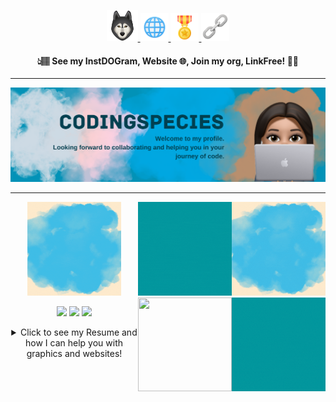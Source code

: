 <div align=center>

<a href="https://github.com/CodingSpecies/InstDOGram"><img src="./instdogram.png" height=50/> </a> <a href="https://codingspecies.github.io/MeAndMyApps/"> <img src="./website.png" height=45/> </a> <a href="https://github.com/App-Choreography"> <img src="./organisation.png" height=45/> </a> <a href="http://linkfree.eddiehub.org/CodingSpecies"> <img src="./linkfree.png" height=45/> </a>
 
 #### 👆🏽 See my InstDOGram, Website 🌐, Join my org, LinkFree! ☝🏽
 
 </div>

---------

![banners](./banner.png)

---------

<div align=center>
 <img src ="./CodingSpeciesBlue.gif" height="150" width="150"> <img src="./ideas.gif" height="150" width="150" style="float:right">
<img src="./star.gif" height="150" width="150" style="float:right">
<img src="./org.gif" height="150" width="150" style="float:right">
<img src="https://user-images.githubusercontent.com/70807500/155173108-b02e30a6-fee8-4e38-bed1-196f02336ec0.png" height="150" width="150" style="float:right">

<img src="https://www.codewars.com/users/DestinyCodeSavvy/badges/micro"/> ![](https://komarev.com/ghpvc/?username=CodingSpecies) [![](https://visitcount.itsvg.in/api?id=CodingSpecies&label=Profile%20Views&color=0&icon=8&pretty=false)](https://visitcount.itsvg.in)

<details close>
<summary>Click to see my Resume and how I can help you with graphics and websites!
</summary>
<br>
<img src="./resume.png" />

</details>

 <!-- ## See the languages that I know and what I work frameworks with 🧠 💭:
<code> <img src="./js.png" height = 70px> </code>  <code> <img src="./html.png" height = 70px> </code> <code> <img src="./css.png" height = 70px> </code> <code> <img src="./md.png" height = 70px> </code> <code> <img src="./react.png" height = 70px></code> <code> <img src="./git.png" height=70 /> </code> <code> <img src="./json.png" height=70 /> </code> <code> <img src="./python.png" height=70 /></code>

 <img src="https://user-images.githubusercontent.com/70807500/139574383-b6768923-40fd-4446-9b62-c8b9965eeae0.png" height=150 />
 <h3>  
 
-  👉 [Check out My Website! 🌐](https://codingspecies.github.io/MeAndMyApps/) 
- 👉 Contribute and explore the world of contributing: [App-Choreography,Fix_README.md](https://github.com/App-Choreography/Fix-Our-Readme)
- 👉 Look at this cool generated resume: [Resume](https://resume.github.io/?CodingSpecies)
 </h3>

<!-- ## Take a l👀k at some of my apps and projects:
  
<a href="https://codingspecies.github.io/Pixel-Tracer"> <img src ="https://user-images.githubusercontent.com/70807500/155179706-97b82dab-85c8-48e7-b116-f60fc4fad59a.png" height="150" width="250"> </a> <a href="https://github.com/CodingSpecies/InstDOGram"> <img src="https://user-images.githubusercontent.com/70807500/155179880-a447e644-56ef-414f-a1a8-b9ede947d6c9.png" height="150" width="250" style="float:right"> </a> <a href="https://github.com/CodingSpecies/TickTockClock"> <img src="https://user-images.githubusercontent.com/70807500/155180003-eec7323c-4c37-4de1-86b2-f7b9fd86621b.png" height="150" width="250" style="float:right"> </a> <a href="https://github.com/CodingSpecies/StartStopClock" > <img src="https://user-images.githubusercontent.com/70807500/155180136-e1acf456-ecf3-41ff-a824-4c509356632c.png" height="150" width="250" style="float:right"> </a> <a href="https://github.com/CodingSpecies/Best-App-Tutorials"> <img src="https://user-images.githubusercontent.com/70807500/155180424-2846dece-5f88-4100-9290-3ed3e870f66c.png" height="150" width="250" style="float:right"> </a> --> 
 
 <!-- <details close>
  <summary> See My Graphs! 📊</summary>
  <br>
 
 [![github activity graph](https://activity-graph.herokuapp.com/graph?username=CodingSpecies&theme=react-dark)](https://github.com/ashutosh00710/github-readme-activity-graph)
 </details> -->

<!-- <details close>
  <summary> Click To See some more about me: </summary>
  <br>
   Heyy! Programmer/Developer/Engineer RIGHT Here. (Ta Da! 🎩🐣)!! <img src="https://user-images.githubusercontent.com/70807500/120706795-6fdde280-c4b1-11eb-9c50-f290d234d8a1.jpg" height="50px" width="50px">
  
I wish to create helpful and conveniant code for 🌟EVERYONE🌟!!! <img src="https://user-images.githubusercontent.com/70807500/120776816-840af980-c51c-11eb-8198-701c3c10b3bd.jpg" height="50px" width="50px">

I like to think of new code projects... 🤔💭 <img src="https://user-images.githubusercontent.com/70807500/120706904-93089200-c4b1-11eb-8f03-7ad6dc5cd6fd.jpg" height="50px" width="50px">
  </details>
  -->
 </samp>
<!--  
![Metrics](https://metrics.lecoq.io/CodingSpecies?template=classic&base.repositories=0&base.metadata=0&isocalendar=1&achievements=1&isocalendar.duration=half-year&achievements.threshold=C&achievements.secrets=true&achievements.display=detailed&achievements.limit=0&config.timezone=Europe%2FLondon&config.twemoji=true) -->
 </div>
  
 <!-- [![Typing SVG](https://readme-typing-svg.herokuapp.com?font=&vCenter=true&lines=Heyy%2C+I+am+CodingSpecies!!+%F0%9F%91%8B;Love+to+make+new+websites+and+apps!;I+use+React.js+%E2%9A%9B%2C+CSS%2C+HTML!!!)](https://git.io/typing-svg) -->
 <!-- <img src="https://forthebadge.com/images/badges/built-with-love.svg" /><img src="https://forthebadge.com/images/badges/check-it-out.svg" /><img src="https://forthebadge.com/images/badges/made-with-markdown.svg" /><img src="https://forthebadge.com/images/badges/makes-people-smile.svg" /> -->

<!-- ![](https://img.shields.io/badge/JavaScript-Logic-informational?style=flat&logo=<>&logoColor=white&color=purple)
![](https://img.shields.io/badge/HTML-DOM-informational?style=flat&logo=<>&logoColor=white&color=2bbc8a)
![](https://img.shields.io/badge/CSS-Style-informational?style=flat&logo=<>&logoColor=white&color=red)
![](https://img.shields.io/badge/Markdown-LightWeight-informational?style=flat&logo=<>&logoColor=white&color=yellow) 
-->
<!-- 
## Check out my ⚡Streaks⚡ and Stats: 📊 <img src="https://user-images.githubusercontent.com/70807500/131542831-ea5ff8a2-8910-4021-95e1-f9cdf2846d67.png" height="60" /> -->
<!--  <img src="https://ghchart.rshah.org/CodingSpecies" alt="2016rshah's Github chart" /> -->
<!--  [![GitHub Streak](http://github-readme-streak-stats.herokuapp.com?user=CodingSpecies&theme=blue-green&count_private=true)](https://git.io/streak-stats)  -->
 <!-- ### <img src="https://c.tenor.com/-khideobVBgAAAAi/earth-wind.gif" height="40"/> **NEWS FLASH: Check out my best app yet! [InstDOGram](https://codingspecies.github.io/InstDOGram/) See the repo right [here](https://github.com/CodingSpecies/InstDOGram)** <img src="https://c.tenor.com/-khideobVBgAAAAi/earth-wind.gif" height="40"/>  -->
 
<!-- <samp> -->
<!--  <h1 align="center"><strong>Heyy!!!</strong>🐱‍💻<img src="https://user-images.githubusercontent.com/70807500/131541988-4222e6af-3cc8-4177-af37-b6a76132b9c5.png" height="30px" /> </h1> -->
 
<!--  <img src="https://64.media.tumblr.com/df37ee1cd45e36f27e36af581029f51e/tumblr_mn40fjGygp1rgpyeqo1_500.gif" height=300px> -->

<!--  <div align="center"> -->
<!--  
<img src="https://steamuserimages-a.akamaihd.net/ugc/987884882627897716/C93D0286765DEE129571DE5CFAE5EC69E3F9294F/" /> -->
 
<!--  <img src="https://res.cloudinary.com/practicaldev/image/fetch/s--Q6Hah6gG--/c_imagga_scale,f_auto,fl_progressive,h_420,q_auto,w_1000/https://dev-to-uploads.s3.amazonaws.com/i/8a2ifr4ornn9koxc2sah.png" height=150px width=150px>
  -->
<!--    <img src="https://user-images.githubusercontent.com/70807500/132250762-bf786b91-c5ae-4530-a8c8-378bdeecf10d.png" height="300" width="9900"> -->
<!-- https://skyline.github.com/ -->
  
<!-- ## Loading: [█████████████_] - 99% -->
  
<!-- ## 🤩💫🌃🗽👩‍💻🐱‍💻🖥️⌨️🖱️💻🤩💫🌃🗽👩‍💻🐱‍💻🖥️⌨️🖱️💻🤩💫🌃🗽👩‍💻🐱‍💻🖥️⌨️🖱️ -->
  <!-- ## 🤩💫🌃🗽👩‍💻🐱‍💻🖥️⌨️🖱️💻🤩💫🌃🗽👩‍💻🐱‍💻🖥️⌨️🖱️💻🤩💫🌃🗽👩‍💻🐱‍💻🖥️⌨️🖱️ -->
  
<!--   #### [🌐 My Website](https://codingspecies.github.io/MeAndMyApps/) | [Join my org! 🏆](https://github.com/App-Choreography) | [InstDOGram 🐕!](https://github.com/CodingSpecies/InstDOGram) | [🔗 LinkFree Profile!](http://linkfree.eddiehub.org/CodingSpecies) -->



<!-- icons by <a target="_blank" href="https://icons8.com">Icons8</a> -->
